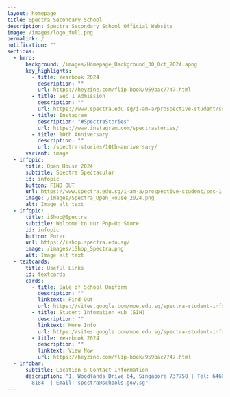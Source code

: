 ```yaml
---
layout: homepage
title: Spectra Secondary School
description: Spectra Secondary School Official Website
image: /images/logo_full.png
permalink: /
notification: ""
sections:
  - hero:
      background: /images/Homepage_Background_30_Oct_2024.apng
      key_highlights:
        - title: Yearbook 2024
          description: ""
          url: https://heyzine.com/flip-book/959bac7747.html
        - title: Sec 1 Admission
          description: ""
          url: https://www.spectra.edu.sg/i-am-a/prospective-student/sec-1-admission/
        - title: Instagram
          description: "#SpectraStories"
          url: https://www.instagram.com/spectrastories/
        - title: 10th Anniversary
          description: ""
          url: /spectra-stories/10th-anniversary/
      variant: image
  - infopic:
      title: Open House 2024
      subtitle: Spectra Spectacular
      id: infopic
      button: FIND OUT
      url: https://www.spectra.edu.sg/i-am-a/prospective-student/sec-1-admission/
      image: /images/Spectra_Open_House_2024.png
      alt: Image alt text
  - infopic:
      title: iShop@Spectra
      subtitle: Welcome to our Pop-Up Store
      id: infopic
      button: Enter
      url: https://ishop.spectra.edu.sg/
      image: /images/iShop_Spectra.png
      alt: Image alt text
  - textcards:
      title: Useful Links
      id: textcards
      cards:
        - title: Sale of School Uniform
          description: ""
          linktext: Find Out
          url: https://sites.google.com/moe.edu.sg/spectra-student-info-hub/others/uniform?authuser=0
        - title: Student Infomation Hub (SIH)
          description: ""
          linktext: More Info
          url: https://sites.google.com/moe.edu.sg/spectra-student-info-hub/home?authuser=0
        - title: Yearbook 2024
          description: ""
          linktext: View Now
          url: https://heyzine.com/flip-book/959bac7747.html
  - infobar:
      subtitle: Location & Contact Information
      description: "1, Woodlands Drive 64, Singapore 737758 | Tel: 6466 0775 | 6805
        8184  | Email: spectra@schools.gov.sg"
---
```

